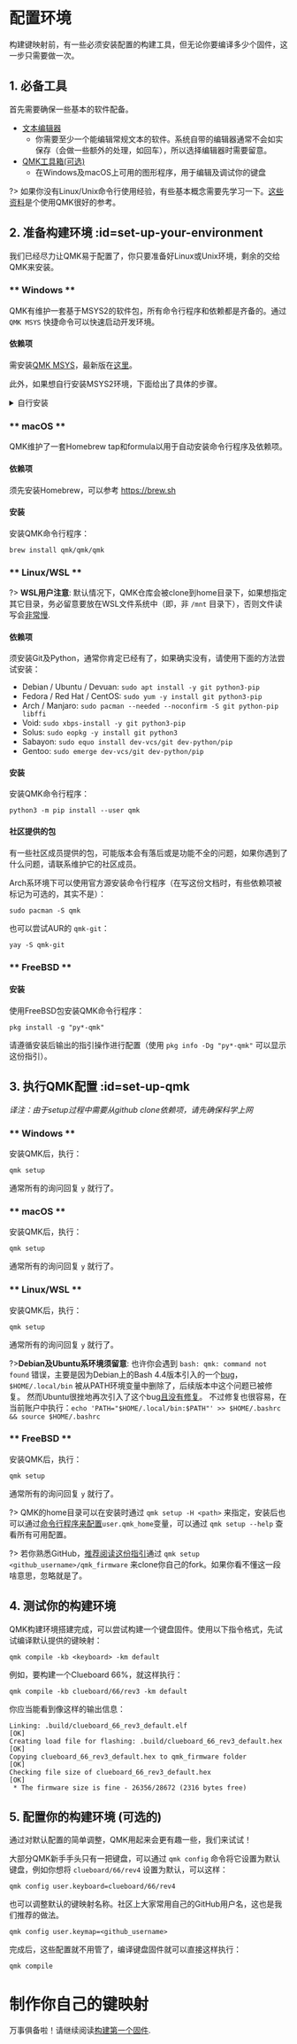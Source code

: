 # 配置环境

<!---
  original document: 0.14.23:docs/newbs_getting_started.md
  git diff 0.14.23 HEAD -- docs/newbs_getting_started.md | cat
-->

构建键映射前，有一些必须安装配置的构建工具，但无论你要编译多少个固件，这一步只需要做一次。

## 1. 必备工具

首先需要确保一些基本的软件配备。

* [文本编辑器](zh-cn/newbs_learn_more_resources.md#text-editor-resources)
  * 你需要至少一个能编辑常规文本的软件。系统自带的编辑器通常不会如实保存（会做一些额外的处理，如回车），所以选择编辑器时需要留意。
* [QMK工具箱(可选)](https://github.com/qmk/qmk_toolbox)
  * 在Windows及macOS上可用的图形程序，用于编辑及调试你的键盘

?> 如果你没有Linux/Unix命令行使用经验，有些基本概念需要先学习一下。[这些资料](zh-cn/newbs_learn_more_resources.md#command-line-resources)是个使用QMK很好的参考。

## 2. 准备构建环境 :id=set-up-your-environment

我们已经尽力让QMK易于配置了，你只要准备好Linux或Unix环境，剩余的交给QMK来安装。

<!-- tabs:start -->

### ** Windows **

QMK有维护一套基于MSYS2的软件包，所有命令行程序和依赖都是齐备的。通过 `QMK MSYS` 快捷命令可以快速启动开发环境。

#### 依赖项

需安装[QMK MSYS](https://msys.qmk.fm/)，最新版在[这里](https://github.com/qmk/qmk_distro_msys/releases/latest)。

此外，如果想自行安装MSYS2环境，下面给出了具体的步骤。

<details>
  <summary>自行安装</summary>

?> 若决定使用 `QMK MSYS`，请跳过此节.

#### 依赖项

遵循 https://www.msys2.org 上的指引，安装MSYS2、Git和Python。

在MSYS2安装完毕后，关闭所有的MSYS终端，启动新的MinGW 64-bit终端。

!> **注意:** MinGW 64-bit 终端*不同于*安装包最后打开的MSYS终端，窗口标题应当是紫色的"MINGW64"而不是"MSYS"。具体的差异可以[参考这里](https://www.msys2.org/wiki/MSYS2-introduction/#subsystems)。

执行如下命令：

    pacman --needed --noconfirm --disable-download-timeout -S git mingw-w64-x86_64-toolchain mingw-w64-x86_64-python3-pip

#### 安装

安装QMK命令行程序:

    python3 -m pip install qmk

</details>

### ** macOS **

QMK维护了一套Homebrew tap和formula以用于自动安装命令行程序及依赖项。

#### 依赖项

须先安装Homebrew，可以参考 https://brew.sh

#### 安装

安装QMK命令行程序：

    brew install qmk/qmk/qmk

### ** Linux/WSL **

?> **WSL用户注意**: 默认情况下，QMK仓库会被clone到home目录下，如果想指定其它目录，务必留意要放在WSL文件系统中（即，非 `/mnt` 目录下），否则文件读写会[非常慢](https://github.com/microsoft/WSL/issues/4197).

#### 依赖项

须安装Git及Python，通常你肯定已经有了，如果确实没有，请使用下面的方法尝试安装：

* Debian / Ubuntu / Devuan: `sudo apt install -y git python3-pip`
* Fedora / Red Hat / CentOS: `sudo yum -y install git python3-pip`
* Arch / Manjaro: `sudo pacman --needed --noconfirm -S git python-pip libffi`
* Void: `sudo xbps-install -y git python3-pip`
* Solus: `sudo eopkg -y install git python3`
* Sabayon: `sudo equo install dev-vcs/git dev-python/pip`
* Gentoo: `sudo emerge dev-vcs/git dev-python/pip`

#### 安装

安装QMK命令行程序：

    python3 -m pip install --user qmk

#### 社区提供的包

有一些社区成员提供的包，可能版本会有落后或是功能不全的问题，如果你遇到了什么问题，请联系维护它的社区成员。

Arch系环境下可以使用官方源安装命令行程序（在写这份文档时，有些依赖项被标记为可选的，其实不是）：

    sudo pacman -S qmk

也可以尝试AUR的 `qmk-git`：

    yay -S qmk-git

###  ** FreeBSD **

#### 安装

使用FreeBSD包安装QMK命令行程序：

    pkg install -g "py*-qmk"

请遵循安装后输出的指引操作进行配置（使用 `pkg info -Dg "py*-qmk"` 可以显示这份指引）。

<!-- tabs:end -->

## 3. 执行QMK配置 :id=set-up-qmk
*译注：由于setup过程中需要从github clone依赖项，请先确保科学上网*

<!-- tabs:start -->

### ** Windows **

安装QMK后，执行：

    qmk setup

通常所有的询问回复 `y` 就行了。

### ** macOS **

安装QMK后，执行：

    qmk setup

通常所有的询问回复 `y` 就行了。

### ** Linux/WSL **

安装QMK后，执行：

    qmk setup

通常所有的询问回复 `y` 就行了。

?>**Debian及Ubuntu系环境须留意**:
也许你会遇到 `bash: qmk: command not found` 错误，主要是因为Debian上的Bash 4.4版本引入的一个[bug](https://bugs.debian.org/cgi-bin/bugreport.cgi?bug=839155)，`$HOME/.local/bin` 被从PATH环境变量中删除了，后续版本中这个问题已被修复。
然而Ubuntu很挫地再次引入了这个bug[且没有修复](https://bugs.launchpad.net/ubuntu/+source/bash/+bug/1588562)。
不过修复也很容易，在当前账户中执行：`echo 'PATH="$HOME/.local/bin:$PATH"' >> $HOME/.bashrc && source $HOME/.bashrc`

###  ** FreeBSD **

安装QMK后，执行：

    qmk setup

通常所有的询问回复 `y` 就行了。

<!-- tabs:end -->

?> QMK的home目录可以在安装时通过 `qmk setup -H <path>` 来指定，安装后也可以通过[命令行程序来配置](zh-cn/cli_configuration.md?id=single-key-example)`user.qmk_home`变量，可以通过 `qmk setup --help` 查看所有可用配置。

?> 若你熟悉GitHub，[推荐阅读这份指引](zh-cn/getting_started_github.md)通过 `qmk setup <github_username>/qmk_firmware` 来clone你自己的fork。如果你看不懂这一段啥意思，忽略就是了。

## 4. 测试你的构建环境

QMK构建环境搭建完成，可以尝试构建一个键盘固件。使用以下指令格式，先试试编译默认提供的键映射：

    qmk compile -kb <keyboard> -km default

例如，要构建一个Clueboard 66%，就这样执行：

    qmk compile -kb clueboard/66/rev3 -km default

你应当能看到像这样的输出信息：

```
Linking: .build/clueboard_66_rev3_default.elf                                                       [OK]
Creating load file for flashing: .build/clueboard_66_rev3_default.hex                               [OK]
Copying clueboard_66_rev3_default.hex to qmk_firmware folder                                        [OK]
Checking file size of clueboard_66_rev3_default.hex                                                 [OK]
 * The firmware size is fine - 26356/28672 (2316 bytes free)
```

## 5. 配置你的构建环境 (可选的)

通过对默认配置的简单调整，QMK用起来会更有趣一些，我们来试试！

大部分QMK新手手头只有一把键盘，可以通过 `qmk config` 命令将它设置为默认键盘，例如你想将 `clueboard/66/rev4` 设置为默认，可以这样：

    qmk config user.keyboard=clueboard/66/rev4

也可以调整默认的键映射名称。社区上大家常用自己的GitHub用户名，这也是我们推荐的做法。

    qmk config user.keymap=<github_username>

完成后，这些配置就不用管了，编译键盘固件就可以直接这样执行：

    qmk compile

# 制作你自己的键映射

万事俱备啦！请继续阅读[构建第一个固件](zh-cn/newbs_building_firmware.md).
